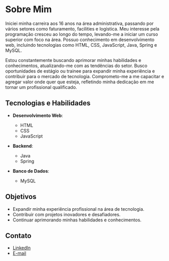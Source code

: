 # Sobre Mim

Iniciei minha carreira aos 16 anos na área administrativa, passando por vários setores como faturamento, facilities e logística. Meu interesse pela programação cresceu ao longo do tempo, levando-me a iniciar um curso superior com foco na área. Possuo conhecimento em desenvolvimento web, incluindo tecnologias como HTML, CSS, JavaScript, Java, Spring e MySQL.

Estou constantemente buscando aprimorar minhas habilidades e conhecimentos, atualizando-me com as tendências do setor. Busco oportunidades de estágio ou trainee para expandir minha experiência e contribuir para o mercado de tecnologia. Comprometo-me a me capacitar e agregar valor onde quer que esteja, refletindo minha dedicação em me tornar um profissional qualificado.

## Tecnologias e Habilidades

- **Desenvolvimento Web**:
  - HTML
  - CSS
  - JavaScript

- **Backend**:
  - Java
  - Spring

- **Banco de Dados**:
  - MySQL

## Objetivos

- Expandir minha experiência profissional na área de tecnologia.
- Contribuir com projetos inovadores e desafiadores.
- Continuar aprimorando minhas habilidades e conhecimentos.

## Contato

- [LinkedIn](https://www.linkedin.com/in/bruno-vieira-8b885b235/)
- [E-mail](mailto:brutj14@gmail.com)
